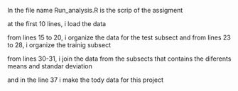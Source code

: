 In the file name Run_analysis.R is the scrip of the assigment 

at the first 10 lines, i load the data

from lines 15 to 20, i organize the data for the test subsect 
and from lines 23 to 28, i organize the trainig subsect

from lines 30-31, i join the data from the subsects that contains the diferents means and standar deviation

and in the line 37 i make the tody data for this project
